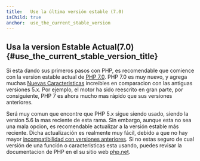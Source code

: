 ```yaml
---
title:   Use la última versión estable (7.0)
isChild: true
anchor:  use_the_current_stable_version
---
```


## Usa la version Estable Actual(7.0) {#use_the_current_stable_version_title}

Si esta dando sus primeros pasos con PHP, es recomendable que comience con la version estable actual de [PHP 7.0][php-release]. PHP 7.0 es muy nuevo, y agrega muchas [Nuevas Caracteristicas](#language_highlights) increibles en comparacion con las antiguas versiones 5.x. Por ejemplo, el motor ha sido reescrito en gran parte, por consiguiente, PHP 7 es ahora mucho mas rápido que sus versiones anteriores.

Será muy comun que encontre que PHP 5.x sigue siendo usado, siendo la version 5.6 la mas reciente de esta rama. Sin embargo, aunque esta no sea una mala opcion, es recomendable actualizar a la versión estable más reciente. Dicha actualización es realmente muy fácil, debido a que no hay mayor [incompatibilidad con versiones anteriores][php70-bc]. Si no estas seguro de cual versión de una función o caracteristicas esta usando, puedes revisar la documentacion de PHP en el su sitio web [php.net][php-docs].

[php-release]: http://php.net/downloads.php
[php-docs]: http://php.net/manual/
[php70-bc]: http://php.net/manual/migration70.incompatible.php
